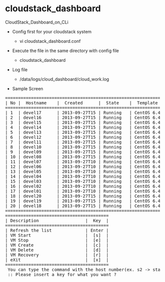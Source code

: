 cloudstack_dashboard
====================

CloudStack_Dashboard_on_CLi

   * Config first for your cloudstack system
     * vi cloudstack_dashboard.conf

   * Execute the file in the same directory with config file
     * cloudstack_dashboard

   * Log file
     *  /data/logs/cloud_dashboard/cloud_work.log 

   * Sample Screen
<pre>
===================================================================================================================================================
| No |  Hostname    |  Created      |  State    |  Template name               |  Spec.          | Use%  | Mem  | Instance   |  IP address        |
===================================================================================================================================================
| 1  | devel17      | 2013-09-27T15 | Running   | CentOS 6.4 - template(20G)   | Medium Instance | 17.0% | 1024 | i-3-93-VM  | 10.xxx.xxx.240: ON  |
| 2  | devel16      | 2013-09-27T15 | Running   | CentOS 6.4 - template(20G)   | Medium Instance | 16.0% | 1024 | i-3-92-VM  | 10.xxx.xxx.239: ON  |
| 3  | devel15      | 2013-09-27T15 | Running   | CentOS 6.4 - template(20G)   | Medium Instance | 16.0% | 1024 | i-3-91-VM  | 10.xxx.xxx.238: ON  |
| 4  | devel14      | 2013-09-27T15 | Running   | CentOS 6.4 - template(20G)   | Medium Instance | 15.0% | 1024 | i-3-90-VM  | 10.xxx.xxx.237: ON  |
| 5  | devel13      | 2013-09-27T15 | Running   | CentOS 6.4 - template(20G)   | Medium Instance | 16.0% | 1024 | i-3-89-VM  | 10.xxx.xxx.236: ON  |
| 6  | devel12      | 2013-09-27T15 | Running   | CentOS 6.4 - template(20G)   | Medium Instance | 16.0% | 1024 | i-3-88-VM  | 10.xxx.xxx.235: ON  |
| 7  | devel11      | 2013-09-27T15 | Running   | CentOS 6.4 - template(20G)   | Medium Instance | 14.0% | 1024 | i-3-87-VM  | 10.xxx.xxx.234: ON  |
| 8  | devel10      | 2013-09-27T15 | Running   | CentOS 6.4 - template(20G)   | Medium Instance | 16.0% | 1024 | i-3-86-VM  | 10.xxx.xxx.233: ON  |
| 9  | devel09      | 2013-09-27T15 | Running   | CentOS 6.4 - template(20G)   | Medium Instance | 16.0% | 1024 | i-3-85-VM  | 10.xxx.xxx.232: ON  |
| 10 | devel08      | 2013-09-27T15 | Running   | CentOS 6.4 - template(20G)   | Medium Instance | 16.0% | 1024 | i-3-84-VM  | 10.xxx.xxx.231: ON  |
| 11 | devel07      | 2013-09-27T10 | Running   | CentOS 6.4 - template(20G)   | Medium Instance | 16.0% | 1024 | i-3-77-VM  | 10.xxx.xxx.230: ON  |
| 12 | devel06      | 2013-09-27T10 | Running   | CentOS 6.4 - template(20G)   | Medium Instance | 15.0% | 1024 | i-3-76-VM  | 10.xxx.xxx.229: ON  |
| 13 | devel05      | 2013-09-27T10 | Running   | CentOS 6.4 - template(20G)   | Medium Instance | 16.3% | 1024 | i-3-75-VM  | 10.xxx.xxx.228: ON  |
| 14 | devel04      | 2013-09-27T10 | Running   | CentOS 6.4 - template(20G)   | Medium Instance | 16.0% | 1024 | i-3-74-VM  | 10.xxx.xxx.227: ON  |
| 15 | devel03      | 2013-09-27T10 | Running   | CentOS 6.4 - template(20G)   | Medium Instance | 14.0% | 1024 | i-3-73-VM  | 10.xxx.xxx.226: ON  |
| 16 | devel02      | 2013-09-27T10 | Running   | CentOS 6.4 - template(20G)   | Medium Instance | 16.0% | 1024 | i-3-72-VM  | 10.xxx.xxx.225: ON  |
| 17 | devel01      | 2013-09-27T10 | Running   | CentOS 6.4 - template(20G)   | Medium Instance | 16.1% | 1024 | i-3-71-VM  | 10.xxx.xxx.224: ON  |
| 18 | devel20      | 2013-09-27T15 | Running   | CentOS 6.4 - template(20G)   | Medium Instance | 15.0% | 1024 | i-3-96-VM  | 10.xxx.xxx.243: ON  |
| 19 | devel19      | 2013-09-27T15 | Running   | CentOS 6.4 - template(20G)   | Medium Instance | 16.0% | 1024 | i-3-95-VM  | 10.xxx.xxx.242: ON  |
| 20 | devel18      | 2013-09-27T15 | Running   | CentOS 6.4 - template(20G)   | Medium Instance | 17.3% | 1024 | i-3-94-VM  | 10.xxx.xxx.241: ON  |
===================================================================================================================================================
========================================
| Description                  |  Key  |
========================================
| Refresh the list             | Enter |
| VM Start                     |  [s]  |
| VM Stop                      |  [e]  |
| VM Create                    |  [c]  |
| VM Delete                    |  [d]  |
| VM Recovery                  |  [r]  |
| eXit                         |  [x]  |
========================================
 You can type the command with the host number(ex. s2 -> start VM for No. 2 server) 
 :: Please insert a key for what you want ? 
</pre>
